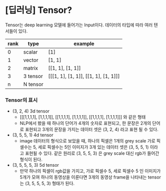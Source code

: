 # [딥러닝] Tensor?

Tensor는 deep learning 모델에 들어가는 Input이다. 데이터의 타입에 따라 여러 텐서들이 있다.

| rank | type     | example                              |
| ---- | -------- | ------------------------------------ |
| 0    | scalar   | [1]                                  |
| 1    | vector   | [1, 1]                               |
| 2    | matrix   | [[1, 1], [1, 1]]                     |
| 3    | 3 tensor | [[[1, 1], [1, 1]], [[1, 1], [1, 1]]] |
| n    | N tensor |                                      |

### Tensor의 표시

- (3, 2, 4) 3d tensor
  - [[[1,1,1,1], [1,1,1,1]], [[1,1,1,1], [1,1,1,1]], [[1,1,1,1], [1,1,1,1]]] 와 같은 형태
  - NLP에서 봤을 때 하나의 단어가 4개의 숫자로 표현되고, 한 문장은 2개의 단어로 표현되고 3개의 문장을 가지는 데이터 셋은 (3, 2, 4) 라고 표현 될 수 있다.
- (3, 5, 5, 1) 4d tensor
  - image 데이터의 형식으로 보았을 때,
    하나의 픽셀은 1개의 grey scale 가로 픽셀수는 5, 세로 픽셀수는 5인 이미지가 3개 있는 데이터 셋은 (3, 5, 5, 1) 이라고 표현될 수 있다.
    같은 원리로 (3, 5, 5, 3) 은 grey scale 대신 rgb가 들어간 형식이 된다.
- (3, 5, 5, 5, 3) 5d tensor
  - 만약 하나의 픽셀이 rgb값을 가지고,
    가로 픽셀수 5, 세로 픽셀수 5 인 이미지가 5개가 모여 하나의 동영상을 이룬다면 3개의 동영상 frame을 나타내는 tensor는 (3, 5, 5, 5, 3) 형태가 된다.